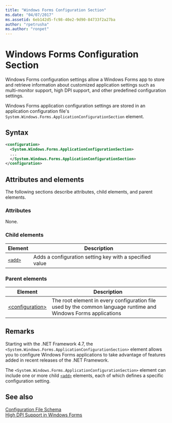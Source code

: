 ```yaml
---
title: "Windows Forms Configuration Section"
ms.date: "04/07/2017"
ms.assetid: 6eb142d5-fc98-40e2-9d90-84733f2a27ba
author: "rpetrusha"
ms.author: "ronpet"
---
```

# Windows Forms Configuration Section
Windows Forms configuration settings allow a Windows Forms app to store and retrieve information about customized application settings such as multi-monitor support, high DPI support, and other predefined configuration settings.

Windows Forms application configuration settings are stored in an application configuration file's `System.Windows.Forms.ApplicationConfigurationSection` element.

## Syntax

```xml
<configuration>
  <System.Windows.Forms.ApplicationConfigurationSection>
  ...
  </System.Windows.Forms.ApplicationConfigurationSection>
</configuration>
```

## Attributes and elements

The following sections describe attributes, child elements, and parent elements.

### Attributes

None.

### Child elements


Element  |Description |
---------|---------|
[`<add>`](../../../../../docs/framework/configure-apps/file-schema/winforms/windows-forms-add-configuration-element.md) | Adds a configuration setting key with a specified value |

### Parent elements


Element  |Description |
---------|---------|
[\<configuration>](../configuration-element.md) | The root element in every configuration file used by the common language runtime and Windows Forms applications |

## Remarks

Starting with the .NET Framework 4.7, the `<System.Windows.Forms.ApplicationConfigurationSection>` element allows you to configure Windows Forms applications to take advantage of features added in recent releases of the .NET Framework. 

The `<System.Windows.Forms.ApplicationConfigurationSection>` element can include one or more child [`<add>`](../../../../../docs/framework/configure-apps/file-schema/winforms/windows-forms-add-configuration-element.md) elements, each of which defines a specific configuration setting.

## See also

[Configuration File Schema](../index.md)   
[High DPI Support in Windows Forms](../../../../../docs/framework/winforms/high-dpi-support-in-windows-forms.md)
